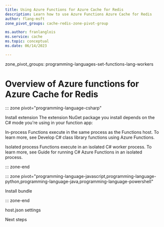 ```yaml
---
title: Using Azure Functions for Azure Cache for Redis
description: Learn how to use Azure Functions Azure Cache for Redis
author: flang-msft
zone_pivot_groups: cache-redis-zone-pivot-group

ms.author: franlanglois
ms.service: cache
ms.topic: conceptual
ms.date: 06/14/2023

---
```


zone_pivot_groups: programming-languages-set-functions-lang-workers

# Overview of Azure functions for Azure Cache for Redis

<!--Intro info goes here. -->

::: zone pivot="programming-language-csharp"

Install extension
The extension NuGet package you install depends on the C# mode you're using in your function app:

In-process
Functions execute in the same process as the Functions host. To learn more, see Develop C# class library functions using Azure Functions.

Isolated process
Functions execute in an isolated C# worker process. To learn more, see Guide for running C# Azure Functions in an isolated process.

::: zone-end

::: zone pivot="programming-language-javascript,programming-language-python,programming-language-java,programming-language-powershell"

Install bundle
<!-- Do either the [extension bundle] install here or manual func install extension if needed. -->
::: zone-end

<!--## Requirements Include any requirements that apply to using the entire extension. See the [Kafka reference](https://learn.microsoft.com/azure/azure-functions/functions-bindings-kafka#enable-runtime-scaling) for an example. -->
host.json settings
<!-- Some bindings don't have this section. If yours doesn't, please remove this section. -->
Next steps
<!--Use the next step links from the original article.-->